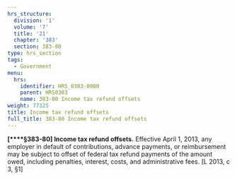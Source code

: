 ```yaml
---
hrs_structure:
  division: '1'
  volume: '7'
  title: '21'
  chapter: '383'
  section: 383-80
type: hrs_section
tags:
  - Government
menu:
  hrs:
    identifier: HRS_0383-0080
    parent: HRS0383
    name: 383-80 Income tax refund offsets
weight: 77325
title: Income tax refund offsets
full_title: 383-80 Income tax refund offsets
---
```

**[****§383-80] Income tax refund offsets.** Effective April 1, 2013, any employer in default of contributions, advance payments, or reimbursement may be subject to offset of federal tax refund payments of the amount owed, including penalties, interest, costs, and administrative fees. [L 2013, c 3, §1]